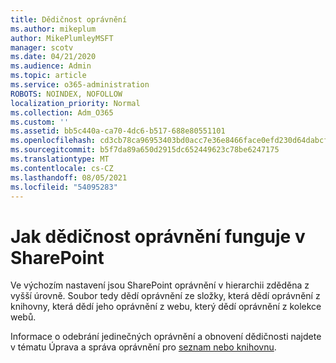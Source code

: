 ```yaml
---
title: Dědičnost oprávnění
ms.author: mikeplum
author: MikePlumleyMSFT
manager: scotv
ms.date: 04/21/2020
ms.audience: Admin
ms.topic: article
ms.service: o365-administration
ROBOTS: NOINDEX, NOFOLLOW
localization_priority: Normal
ms.collection: Adm_O365
ms.custom: ''
ms.assetid: bb5c440a-ca70-4dc6-b517-688e80551101
ms.openlocfilehash: cd3cb78ca96953403bd0acc7e36e8466face0efd230d64dabcf055185c8ab12a
ms.sourcegitcommit: b5f7da89a650d2915dc652449623c78be6247175
ms.translationtype: MT
ms.contentlocale: cs-CZ
ms.lasthandoff: 08/05/2021
ms.locfileid: "54095283"
---
```

# <a name="how-permissions-inheritance-works-in-sharepoint"></a>Jak dědičnost oprávnění funguje v SharePoint

Ve výchozím nastavení jsou SharePoint oprávnění v hierarchii zděděna z vyšší úrovně. Soubor tedy dědí oprávnění ze složky, která dědí oprávnění z knihovny, která dědí jeho oprávnění z webu, který dědí oprávnění z kolekce webů.
  
Informace o odebrání jedinečných oprávnění a obnovení dědičnosti najdete v tématu Úprava a správa oprávnění pro [seznam nebo knihovnu](https://go.microsoft.com/fwlink/?linkid=869946).
  

